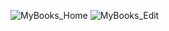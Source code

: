 ![MyBooks_Home](https://github.com/user-attachments/assets/d6fe84db-b3db-4806-8011-e1444a2cce8f)
![MyBooks_Edit](https://github.com/user-attachments/assets/a55a05d9-d3ed-4578-b465-fab55fa8e676)
